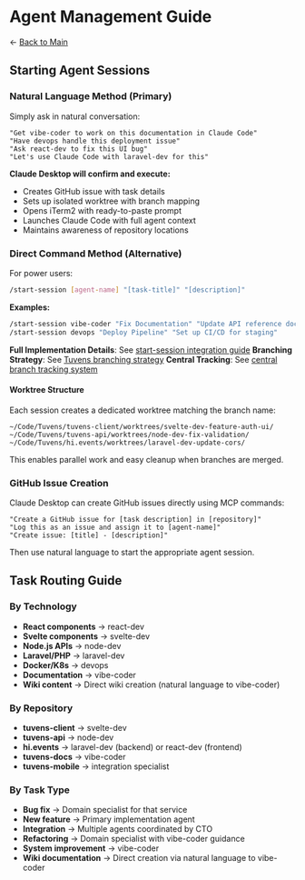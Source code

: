 # Agent Management Guide

← [Back to Main](./README.md)

## Starting Agent Sessions

### Natural Language Method (Primary)
Simply ask in natural conversation:
```
"Get vibe-coder to work on this documentation in Claude Code"
"Have devops handle this deployment issue"
"Ask react-dev to fix this UI bug"
"Let's use Claude Code with laravel-dev for this"
```

**Claude Desktop will confirm and execute:**
- Creates GitHub issue with task details
- Sets up isolated worktree with branch mapping  
- Opens iTerm2 with ready-to-paste prompt
- Launches Claude Code with full agent context
- Maintains awareness of repository locations

### Direct Command Method (Alternative)
For power users:
```bash
/start-session [agent-name] "[task-title]" "[description]"
```

**Examples:**
```bash
/start-session vibe-coder "Fix Documentation" "Update API reference docs"
/start-session devops "Deploy Pipeline" "Set up CI/CD for staging"
```

**Full Implementation Details**: See [start-session integration guide](../workflows/start-session-integration.md)
**Branching Strategy**: See [Tuvens branching strategy](../workflows/tuvens-branching-strategy.md)
**Central Tracking**: See [central branch tracking system](../workflows/central-branch-tracking.md)

#### Worktree Structure
Each session creates a dedicated worktree matching the branch name:
```
~/Code/Tuvens/tuvens-client/worktrees/svelte-dev-feature-auth-ui/
~/Code/Tuvens/tuvens-api/worktrees/node-dev-fix-validation/
~/Code/Tuvens/hi.events/worktrees/laravel-dev-update-cors/
```

This enables parallel work and easy cleanup when branches are merged.

### GitHub Issue Creation
Claude Desktop can create GitHub issues directly using MCP commands:

```
"Create a GitHub issue for [task description] in [repository]"
"Log this as an issue and assign it to [agent-name]"
"Create issue: [title] - [description]"
```

Then use natural language to start the appropriate agent session.

## Task Routing Guide

### By Technology
- **React components** → react-dev
- **Svelte components** → svelte-dev  
- **Node.js APIs** → node-dev
- **Laravel/PHP** → laravel-dev
- **Docker/K8s** → devops
- **Documentation** → vibe-coder
- **Wiki content** → Direct wiki creation (natural language to vibe-coder)

### By Repository
- **tuvens-client** → svelte-dev
- **tuvens-api** → node-dev
- **hi.events** → laravel-dev (backend) or react-dev (frontend)
- **tuvens-docs** → vibe-coder
- **tuvens-mobile** → integration specialist

### By Task Type
- **Bug fix** → Domain specialist for that service
- **New feature** → Primary implementation agent
- **Integration** → Multiple agents coordinated by CTO
- **Refactoring** → Domain specialist with vibe-coder guidance
- **System improvement** → vibe-coder
- **Wiki documentation** → Direct creation via natural language to vibe-coder